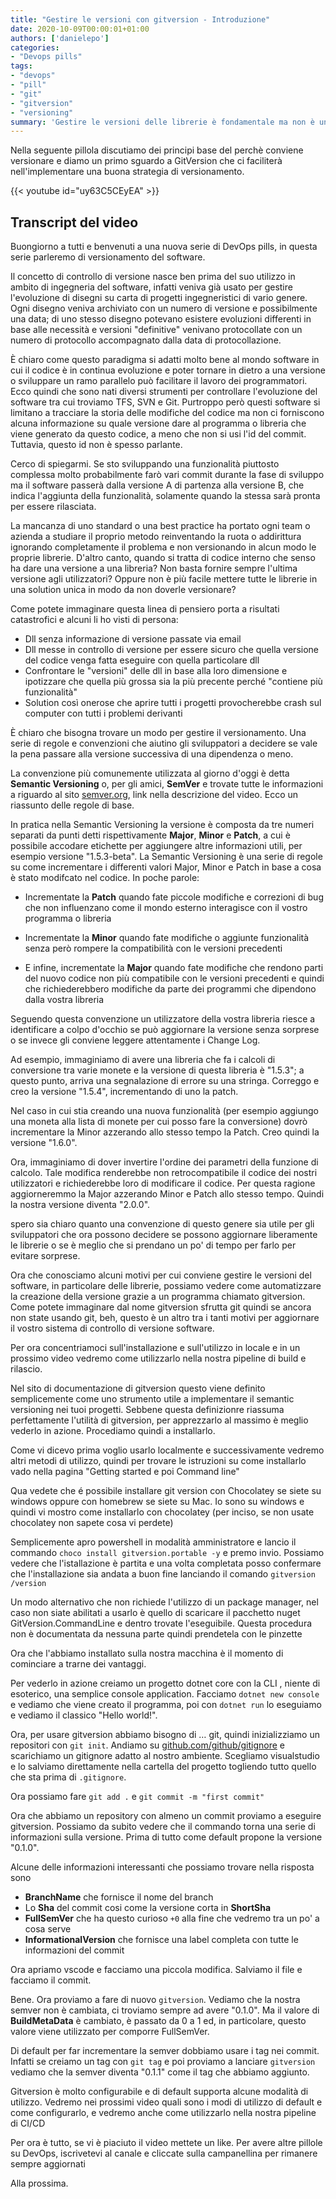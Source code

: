 ```yaml
---
title: "Gestire le versioni con gitversion - Introduzione"
date: 2020-10-09T00:00:01+01:00
authors: ['danielepo']
categories: 
- "Devops pills"
tags: 
- "devops"
- "pill"
- "git"
- "gitversion"
- "versioning"
summary: 'Gestire le versioni delle librerie è fondamentale ma non è una pratica fatta da molti, vediamo come gitversion ci viene in aiuto'
---
```


Nella seguente pillola discutiamo dei principi base del perchè conviene versionare e diamo un primo sguardo a GitVersion che ci faciliterà nell'implementare una buona strategia di versionamento.

{{< youtube id="uy63C5CEyEA" >}}


## Transcript del video
Buongiorno a tutti e benvenuti a una nuova serie di DevOps pills, in questa serie parleremo di versionamento del software.

Il concetto di controllo di versione nasce ben prima del suo utilizzo in ambito di ingegneria del software, infatti veniva già usato per gestire l'evoluzione di disegni su carta di progetti ingegneristici di vario genere. Ogni disegno veniva archiviato con un numero di versione e possibilmente una data; di uno stesso disegno potevano esistere evoluzioni differenti in base alle necessità e versioni "definitive" venivano protocollate con un numero di protocollo accompagnato dalla data di protocollazione. 

È chiaro come questo paradigma si adatti molto bene al mondo software in cui il codice è in continua evoluzione e poter tornare in dietro a una versione o sviluppare un ramo parallelo può facilitare il lavoro dei programmatori. Ecco quindi che sono nati diversi strumenti per controllare l'evoluzione del software tra cui troviamo TFS, SVN e Git. Purtroppo però questi software si limitano a tracciare la storia delle modifiche del codice ma non ci forniscono alcuna informazione su quale versione dare al programma o libreria che viene generato da questo codice, a meno che non si usi l'id del commit. Tuttavia, questo id non è spesso parlante. 

Cerco di spiegarmi. Se sto sviluppando una funzionalità piuttosto complessa molto probabilmente farò vari commit durante la fase di sviluppo ma il software passerà dalla versione A di partenza alla versione B, che indica l'aggiunta della funzionalità, solamente quando la stessa sarà pronta per essere rilasciata.

La mancanza di uno standard o una best practice ha portato ogni team o azienda a studiare il proprio metodo reinventando la ruota o addirittura ignorando completamente il problema e non versionando in alcun modo le proprie librerie. D'altro canto, quando si tratta di codice interno che senso ha dare una versione a una libreria? Non basta fornire sempre l'ultima versione agli utilizzatori? Oppure non è più facile mettere tutte le librerie in una solution unica in modo da non doverle versionare? 

Come potete immaginare questa linea di pensiero porta a risultati catastrofici e alcuni li ho visti di persona: 
 * Dll senza informazione di versione passate via email
 * Dll messe in controllo di versione per essere sicuro che quella versione del codice venga fatta eseguire con quella particolare dll
 * Confrontare le "versioni" delle dll in base alla loro dimensione e ipotizzare che quella più grossa sia la più precente perché "contiene più funzionalità"
 * Solution così onerose che aprire tutti i progetti provocherebbe crash sul computer con tutti i problemi derivanti

È chiaro che bisogna trovare un modo per gestire il versionamento. Una serie di regole e convenzioni che aiutino gli sviluppatori a decidere se vale la pena passare alla versione successiva di una dipendenza o meno. 

La convenzione più comunemente utilizzata al giorno d'oggi è detta **Semantic Versioning** o, per gli amici, **SemVer** e trovate tutte le informazioni a riguardo al sito [semver.org](semver.org), link nella descrizione del video. Ecco un riassunto delle regole di base.

In pratica nella Semantic Versioning la versione è composta da tre numeri separati da punti detti rispettivamente **Major**, **Minor** e **Patch**, a cui è possibile accodare etichette per aggiungere altre informazioni utili, per esempio versione "1.5.3-beta". La Semantic Versioning è una serie di regole su come incrementare i differenti valori Major, Minor e Patch in base a cosa è stato modifcato nel codice. In poche parole:

* Incrementate la **Patch** quando fate piccole modifiche e correzioni di bug che non influenzano come il mondo esterno interagisce con il vostro programma o libreria

* Incrementate la **Minor** quando fate modifiche o aggiunte funzionalità senza però rompere la compatibilità con le versioni precedenti

* E infine, incrementate la **Major** quando fate modifiche che rendono parti del nuovo codice non più compatibile con le versioni precedenti e quindi che richiederebbero modifiche da parte dei programmi che dipendono dalla vostra libreria 

Seguendo questa convenzione un utilizzatore della vostra libreria riesce a identificare a colpo d'occhio se può aggiornare la versione senza sorprese o se invece gli conviene leggere attentamente i Change Log.

Ad esempio, immaginiamo di avere una libreria che fa i calcoli di conversione tra varie monete e la versione di questa libreria è "1.5.3"; a questo punto, arriva una segnalazione di errore su una stringa. Correggo e creo la versione "1.5.4", incrementando di uno la patch.

Nel caso in cui stia creando una nuova funzionalità (per esempio aggiungo una moneta alla lista di monete per cui posso fare la conversione) dovrò incrementare la Minor azzerando allo stesso tempo la Patch. Creo quindi la versione "1.6.0".

Ora, immaginiamo di dover invertire l'ordine dei parametri della funzione di calcolo. Tale modifica renderebbe non retrocompatibile il codice dei nostri utilizzatori e richiederebbe loro di modificare il codice. Per questa ragione aggiorneremmo la Major azzerando Minor e Patch allo stesso tempo. Quindi la nostra versione diventa "2.0.0".

spero sia chiaro quanto una convenzione di questo genere sia utile per gli sviluppatori che ora possono decidere se possono aggiornare liberamente le librerie o se è meglio che si prendano un po' di tempo per farlo per evitare sorprese. 

Ora che conosciamo alcuni motivi per cui conviene gestire le versioni del software, in particolare delle librerie, possiamo vedere come automatizzare la creazione della versione grazie a un programma chiamato gitversion. Come potete immaginare dal nome gitversion sfrutta git quindi se ancora non state usando git, beh, questo è un altro tra i tanti motivi per aggiornare il vostro sistema di controllo di versione software. 

Per ora concentriamoci sull'installazione e sull'utilizzo in locale e in un prossimo video vedremo come utilizzarlo nella nostra pipeline di build e rilascio.

Nel sito di documentazione di gitversion questo viene definito semplicemente come uno strumento utile a implementare il semantic versioning nei tuoi progetti. Sebbene questa definizionre riassuma perfettamente l'utilità di gitversion, per apprezzarlo al massimo è meglio vederlo in azione. Procediamo quindi a installarlo.

Come vi dicevo prima voglio usarlo localmente e successivamente vedremo altri metodi di utilizzo, quindi per trovare le istruzioni su come installarlo vado nella pagina "Getting started e poi Command line"

Qua vedete che é possibile installare git version con Chocolatey se siete su windows oppure con homebrew se siete su Mac. Io sono su windows e quindi vi mostro come installarlo con chocolatey (per inciso, se non usate chocolatey non sapete cosa vi perdete)

Semplicemente apro powershell in modalità amministratore e lancio il commando `choco install gitversion.portable -y` e premo invio.  Possiamo vedere che l'istallazione è partita e una volta completata posso confermare che l'installazione sia andata a buon fine lanciando il comando  `gitversion /version`

Un modo alternativo che non richiede l'utilizzo di un package manager, nel caso non siate abilitati a usarlo è quello di scaricare il pacchetto nuget GitVersion.CommandLine e dentro trovate l'eseguibile. Questa procedura non è documentata da nessuna parte quindi prendetela con le pinzette

Ora che l'abbiamo installato sulla nostra macchina è il momento di cominciare a trarne dei vantaggi. 

Per vederlo in azione creiamo un progetto dotnet core con la CLI , niente di esoterico, una semplice console application. Facciamo `dotnet new console` e vediamo che viene creato il programma, poi con `dotnet run` lo eseguiamo e vediamo il classico "Hello world!". 

Ora, per usare gitversion abbiamo bisogno di … git, quindi inizializziamo un repositori con `git init`. Andiamo su [github.com/github/gitignore](https://github.com/github/gitignore) e scarichiamo un gitignore adatto al nostro ambiente. Scegliamo visualstudio e lo salviamo direttamente nella cartella del progetto togliendo tutto quello che sta prima di `.gitignore`.

Ora possiamo fare `git add .` e `git commit -m "first commit"`

Ora che abbiamo un repository con almeno un commit proviamo a eseguire gitversion. Possiamo da subito vedere che il commando torna una serie di informazioni sulla versione. Prima di tutto come default propone la versione "0.1.0". 

Alcune delle informazioni interessanti che possiamo trovare nella risposta sono
 * **BranchName** che fornisce il nome del branch
 * Lo **Sha** del commit cosi come la versione corta in **ShortSha**
 * **FullSemVer** che ha questo curioso `+0` alla fine che vedremo tra un po' a cosa serve
 * **InformationalVersion** che fornisce una label completa con tutte le informazioni del commit

Ora apriamo vscode e facciamo una piccola modifica. Salviamo il file e facciamo il commit. 

Bene. Ora proviamo a fare di nuovo `gitversion`. Vediamo che la nostra semver non è cambiata, ci troviamo sempre ad avere "0.1.0". Ma il valore di **BuildMetaData** è cambiato, è passato da 0 a 1 ed, in particolare, questo valore viene utilizzato per comporre FullSemVer.

Di default per far incrementare la semver dobbiamo usare i tag nei commit. Infatti se creiamo un tag con `git tag` e poi proviamo a lanciare `gitversion` vediamo che la semver diventa "0.1.1" come il tag che abbiamo aggiunto.

Gitversion è molto configurabile e di default supporta alcune modalità di utilizzo. Vedremo nei prossimi video quali sono i modi di utilizzo di default e come configurarlo, e vedremo anche come utilizzarlo nella nostra pipeline di CI/CD

Per ora è tutto, se vi è piaciuto il video mettete un like. Per avere altre pillole su DevOps, iscrivetevi al canale e cliccate sulla campanellina per rimanere sempre aggiornati

Alla prossima.